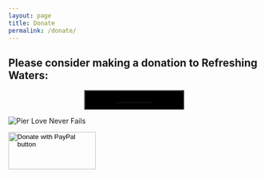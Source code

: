 ```yaml
---
layout: page
title: Donate
permalink: /donate/
---
```


## Please consider making a donation to Refreshing Waters:

<html>
<head>
</head>
<style>
#button1 {
padding:10px;
background-color:black;
fond-weight:bolder;
transition: background-color: 1s ease 0;
width: 200px;
display:block;
margin: 0 auto;
}

<p>

#button1:hover {
background-color:gray
}

.center {
  display: block;
  margin-left: auto;
  margin-right: auto;
  width: 50%;
}

<p>

</style>
<body>

<p>

<a href = "https://www.paypal.com/cgi-bin/webscr?cmd=_s-xclick&hosted_button_id=MACURCQMRVLAS&source=url">
<input type = "submit" value = "Donate Now" id = "button1" />
</a>

<p>

<img src="https://live.staticflickr.com/65535/48523951127_2c01404511_m.jpg" alt="Pier Love Never Fails"  class="center">

<div class="paypal-button" >
<form action="https://www.paypal.com/cgi-bin/webscr" method="post" target="_top" >
<input type="hidden" name="cmd" value="_s-xclick" />
<input type="hidden" name="hosted_button_id" value="MACURCQMRVLAS" />
<input type="image" src="https://www.paypalobjects.com/en_US/i/btn/btn_donateCC_LG.gif" border="0" name="submit" title="PayPal - The safer, easier way to pay online!" alt="Donate with PayPal button" style="width:175px;height:75px;" class="center" />
<img alt="" border="0" src="https://www.paypal.com/en_US/i/scr/pixel.gif" width="1" height="1" />
</form>
</div>
